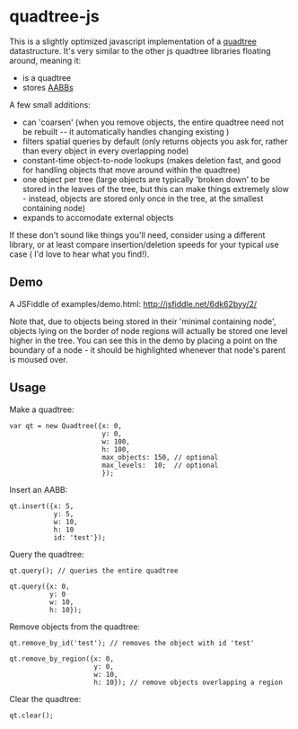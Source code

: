 # quadtree-js

This is a slightly optimized javascript implementation of a [quadtree](http://en.wikipedia.org/wiki/Quadtree) datastructure. It's very similar to the other js quadtree libraries floating around, meaning it:

* is a quadtree
* stores [AABBs](http://en.wikipedia.org/wiki/Bounding_box#Axis-aligned_minimum_bounding_box)

A few small additions:

* can 'coarsen' (when you remove objects, the entire quadtree need not be rebuilt -- it automatically handles changing existing )
* filters spatial queries by default (only returns objects you ask for, rather than every object in every overlapping node)
* constant-time object-to-node lookups (makes deletion fast, and good for handling objects that move around within the quadtree)
* one object per tree (large objects are typically 'broken down' to be stored in the leaves of the tree, but this can make things extremely slow - instead, objects are stored only once in the tree, at the smallest containing node)
* expands to accomodate external objects

If these don't sound like things you'll need, consider using a different library, or at least compare insertion/deletion speeds for your typical use case ( I'd love to hear what you find!).


## Demo

A JSFiddle of examples/demo.html:
http://jsfiddle.net/6dk62byy/2/

Note that, due to objects being stored in their 'minimal containing node', objects lying on the border of node regions will actually be stored one level higher in the tree. You can see this in the demo by placing a point on the boundary of a node - it should be highlighted whenever that node's parent is moused over.

## Usage

Make a quadtree:

    var qt = new Quadtree({x: 0,
                           y: 0,
                           w: 100,
                           h: 100,
                           max_objects: 150, // optional
                           max_levels:  10;  // optional
                           });

Insert an AABB:

    qt.insert({x: 5,
               y: 5,
               w: 10,
               h: 10
               id: 'test'});

Query the quadtree:

    qt.query(); // queries the entire quadtree

    qt.query({x: 0,
              y: 0
              w: 10,
              h: 10});

Remove objects from the quadtree:

    qt.remove_by_id('test'); // removes the object with id 'test'

    qt.remove_by_region({x: 0,
                         y: 0,
                         w: 10,
                         h: 10}); // remove objects overlapping a region

Clear the quadtree:

    qt.clear();
